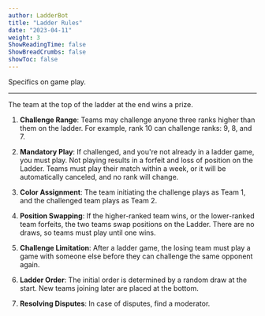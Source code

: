 ```yaml
---
author: LadderBot
title: "Ladder Rules"
date: "2023-04-11"
weight: 3
ShowReadingTime: false
ShowBreadCrumbs: false
showToc: false
---
```


Specifics on game play.

<!--more-->

---

The team at the top of the ladder at the end wins a prize.

1. **Challenge Range**: Teams may challenge anyone three ranks higher than them on the ladder. For example, rank 10 can challenge ranks: 9, 8, and 7.

2. **Mandatory Play**: If challenged, and you're not already in a ladder game, you must play. Not playing results in a forfeit and loss of position on the Ladder. Teams must play their match within a week, or it will be automatically canceled, and no rank will change.

3. **Color Assignment**: The team initiating the challenge plays as Team 1, and the challenged team plays as Team 2.

4. **Position Swapping**: If the higher-ranked team wins, or the lower-ranked team forfeits, the two teams swap positions on the Ladder. There are no draws, so teams must play until one wins.

5. **Challenge Limitation**: After a ladder game, the losing team must play a game with someone else before they can challenge the same opponent again.

6. **Ladder Order**: The initial order is determined by a random draw at the start. New teams joining later are placed at the bottom.

7. **Resolving Disputes**: In case of disputes, find a moderator.
